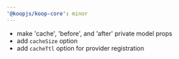 ```yaml
---
'@koopjs/koop-core': minor
---
```


- make 'cache', 'before', and 'after' private model props
- add `cacheSize` option
- add `cacheTtl` option for provider registration
